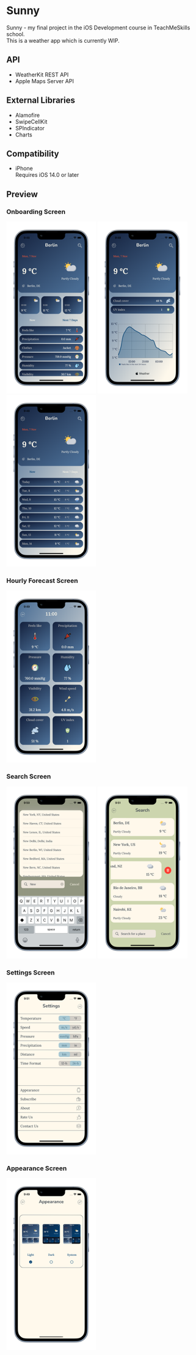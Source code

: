 # Sunny
Sunny - my final project in the iOS Development course in TeachMeSkills school.<br>
This is a weather app which is currently WIP.

## API
- WeatherKit REST API
- Apple Maps Server API

## External Libraries
- Alamofire
- SwipeCellKit
- SPIndicator
- Charts

## Compatibility
- iPhone<br>
Requires iOS 14.0 or later<br>

## Preview
### Onboarding Screen
<img src="./ScreenShots/1.png" width=235,75 height=450>
<img src="./ScreenShots/2.png" width=235,75 height=450>
<img src="./ScreenShots/3.png" width=235,75 height=450>

### Hourly Forecast Screen
<img src="./ScreenShots/4.png" width=235,75 height=450>

### Search Screen
<img src="./ScreenShots/5.png" width=235,75 height=450>
<img src="./ScreenShots/6.png" width=235,75 height=450>

### Settings Screen
<img src="./ScreenShots/7.png" width=235,75 height=450>

### Appearance Screen
<img src="./ScreenShots/8.png" width=235,75 height=450>
